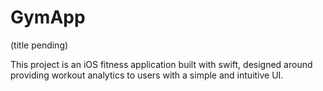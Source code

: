 # GymApp
(title pending)

This project is an iOS fitness application built with swift, designed around providing workout analytics to users with a simple and intuitive UI.
